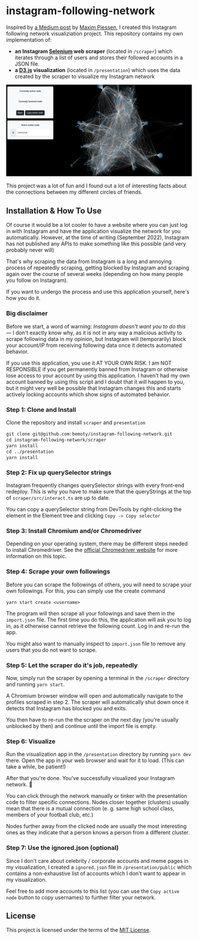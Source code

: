 # instagram-following-network

Inspired by [a Medium post](https://medium.com/@maximpiessen/how-i-visualised-my-instagram-network-and-what-i-learned-from-it-d7cc125ef297) by [Maxim Piessen](https://github.com/maximpiessen), I created this Instagram following network visualiziation project. This repository contains my own implementation of:

- **an Instagram [Selenium](https://selenium.dev) web scraper** (located in `/scraper`) which iterates through a list of users and stores their followed accounts in a JSON file.
- **a [D3.js](https://d3js.org/) visualization** (located in `/presentation`) which uses the data created by the scraper to visualize my Instagram network

![Application screenshot](/.github/screenshot.png)

This project was a lot of fun and I found out a lot of interesting facts about the connections between my different circles of friends.

## Installation & How To Use

Of course it would be a lot cooler to have a website where you can just log in with Instagram and have the application visualize the network for you automatically. However, at the time of writing (September 2022), Instagram has not published any APIs to make something like this possible (and very probably never will)

That's why scraping the data from Instagram is a long and annoying process of repeatedly scraping, getting blocked by Instagram and scraping again over the course of several weeks (depending on how many people you follow on Instagram).

If you want to undergo the process and use this application yourself, here's how you do it.

### Big disclaimer

Before we start, a word of warning: *Instagram doesn't want you to do this* — I don't exactly know why, as it is not in any way a malicious activity to scrape following data in my opinion, but Instagram will (temporarily) block your account/IP from receiving following data once it detects automated behavior.

If you use this application, you use it AT YOUR OWN RISK. I am NOT RESPONSIBLE if you get permanently banned from Instagram or otherwise lose access to your account by using this application. I haven't had my own account banned by using this script and I doubt that it will happen to you, but it might very well be possible that Instagram changes this and starts actively locking accounts which show signs of automated behavior.

### Step 1: Clone and Install

Clone the repository and install `scraper` and `presentation`

```shell
git clone git@github.com:bemoty/instagram-following-network.git
cd instagram-following-network/scraper
yarn install
cd ../presentation
yarn install
```

### Step 2: Fix up querySelector strings

Instagram frequently changes querySelector strings with every front-end redeploy. This is why you have to make sure that the queryStrings at the top of `scraper/src/interact.ts` are up to date.

You can copy a querySelector string from DevTools by right-clicking the element in the Element tree and clicking `Copy -> Copy selector`

### Step 3: Install Chromium and/or Chromedriver

Depending on your operating system, there may be different steps needed to install Chromedriver. See the [official Chromedriver website](https://chromedriver.chromium.org/) for more information on this topic.

### Step 4: Scrape your own followings

Before you can scrape the followings of others, you will need to scrape your own followings. For this, you can simply use the create command

```shell
yarn start create <username>
```

The program will then scrape all your followings and save them in the `import.json` file. The first time you do this, the application will ask you to log in, as it otherwise cannot retrieve the following count. Log in and re-run the app.

You might also want to manually inspect to `import.json` file to remove any users that you do not want to scrape.

### Step 5: Let the scraper do it's job, repeatedly

Now, simply run the scraper by opening a terminal in the `/scraper` directory and running `yarn start`.

A Chromium browser window will open and automatically navigate to the profiles scraped in step 2. The scraper will automatically shut down once it detects that Instagram has blocked you and exits.

You then have to re-run the the scraper on the next day (you're usually unblocked by then) and continue until the import file is empty.

### Step 6: Visualize

Run the visualization app in the `/presentation` directory by running `yarn dev` there. Open the app in your web browser and wait for it to load. (This can take a while, be patient!)

After that you're done. You've successfully visualized your Instagram network. 🎉

You can click through the network manually or tinker with the presentation code to filter specific connections. Nodes closer together (clusters) usually mean that there is a mutual connection (e. g. same high school class, members of your football club, etc.)

Nodes further away from the clicked node are usually the most interesting ones as they indicate that a person knows a person from a different cluster.

### Step 7: Use the ignored.json (optional)

Since I don't care about celebrity / corporate accounts and meme pages in my visualization, I created a `ignored.json` file in `/presentation/public` which contains a non-exhaustive list of accounts which I don't want to appear in my visualization.

Feel free to add more accounts to this list (you can use the `Copy active node` button to copy usernames) to further filter your network.

## License

This project is licensed under the terms of the [MIT License](https://choosealicense.com/licenses/mit/).


